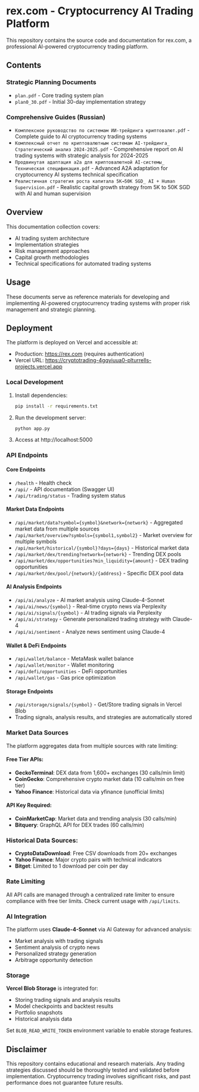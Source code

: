 # rex.com - Cryptocurrency AI Trading Platform

This repository contains the source code and documentation for rex.com, a professional AI-powered cryptocurrency trading platform.

## Contents

### Strategic Planning Documents
- `plan.pdf` - Core trading system plan
- `plan0_30.pdf` - Initial 30-day implementation strategy

### Comprehensive Guides (Russian)
- `Комплексное руководство по системам ИИ-трейдинга криптовалют.pdf` - Complete guide to AI cryptocurrency trading systems
- `Комплексный отчет по криптовалютным системам AI-трейдинга_ Стратегический анализ 2024-2025.pdf` - Comprehensive report on AI trading systems with strategic analysis for 2024-2025
- `Продвинутая адаптация a2a для криптовалютной AI-системы_ Техническая спецификация.pdf` - Advanced A2A adaptation for cryptocurrency AI systems technical specification
- `Реалистичная стратегия роста капитала 5K→50K SGD_ AI + Human Supervision.pdf` - Realistic capital growth strategy from 5K to 50K SGD with AI and human supervision

## Overview

This documentation collection covers:
- AI trading system architecture
- Implementation strategies
- Risk management approaches
- Capital growth methodologies
- Technical specifications for automated trading systems

## Usage

These documents serve as reference materials for developing and implementing AI-powered cryptocurrency trading systems with proper risk management and strategic planning.

## Deployment

The platform is deployed on Vercel and accessible at:
- Production: https://rex.com (requires authentication)
- Vercel URL: https://cryptotrading-4gqyiuua0-plturrells-projects.vercel.app

### Local Development

1. Install dependencies:
   ```bash
   pip install -r requirements.txt
   ```

2. Run the development server:
   ```bash
   python app.py
   ```

3. Access at http://localhost:5000

### API Endpoints

#### Core Endpoints
- `/health` - Health check
- `/api/` - API documentation (Swagger UI)
- `/api/trading/status` - Trading system status

#### Market Data Endpoints
- `/api/market/data?symbol={symbol}&network={network}` - Aggregated market data from multiple sources
- `/api/market/overview?symbols={symbol1,symbol2}` - Market overview for multiple symbols
- `/api/market/historical/{symbol}?days={days}` - Historical market data
- `/api/market/dex/trending?network={network}` - Trending DEX pools
- `/api/market/dex/opportunities?min_liquidity={amount}` - DEX trading opportunities
- `/api/market/dex/pool/{network}/{address}` - Specific DEX pool data

#### AI Analysis Endpoints
- `/api/ai/analyze` - AI market analysis using Claude-4-Sonnet
- `/api/ai/news/{symbol}` - Real-time crypto news via Perplexity
- `/api/ai/signals/{symbol}` - AI trading signals via Perplexity
- `/api/ai/strategy` - Generate personalized trading strategy with Claude-4
- `/api/ai/sentiment` - Analyze news sentiment using Claude-4

#### Wallet & DeFi Endpoints
- `/api/wallet/balance` - MetaMask wallet balance
- `/api/wallet/monitor` - Wallet monitoring
- `/api/defi/opportunities` - DeFi opportunities
- `/api/wallet/gas` - Gas price optimization

#### Storage Endpoints
- `/api/storage/signals/{symbol}` - Get/Store trading signals in Vercel Blob
- Trading signals, analysis results, and strategies are automatically stored

### Market Data Sources

The platform aggregates data from multiple sources with rate limiting:

#### Free Tier APIs:
- **GeckoTerminal**: DEX data from 1,600+ exchanges (30 calls/min limit)
- **CoinGecko**: Comprehensive crypto market data (10 calls/min on free tier)
- **Yahoo Finance**: Historical data via yfinance (unofficial limits)

#### API Key Required:
- **CoinMarketCap**: Market data and trending analysis (30 calls/min)
- **Bitquery**: GraphQL API for DEX trades (60 calls/min)

### Historical Data Sources:
- **CryptoDataDownload**: Free CSV downloads from 20+ exchanges
- **Yahoo Finance**: Major crypto pairs with technical indicators
- **Bitget**: Limited to 1 download per coin per day

### Rate Limiting

All API calls are managed through a centralized rate limiter to ensure compliance with free tier limits. Check current usage with `/api/limits`.

### AI Integration

The platform uses **Claude-4-Sonnet** via AI Gateway for advanced analysis:
- Market analysis with trading signals
- Sentiment analysis of crypto news
- Personalized strategy generation
- Arbitrage opportunity detection

### Storage

**Vercel Blob Storage** is integrated for:
- Storing trading signals and analysis results
- Model checkpoints and backtest results
- Portfolio snapshots
- Historical analysis data

Set `BLOB_READ_WRITE_TOKEN` environment variable to enable storage features.

## Disclaimer

This repository contains educational and research materials. Any trading strategies discussed should be thoroughly tested and validated before implementation. Cryptocurrency trading involves significant risks, and past performance does not guarantee future results.